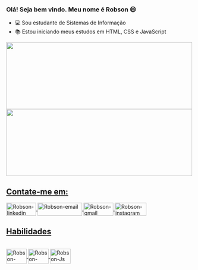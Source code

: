 ### Olá! Seja bem vindo. Meu nome é Robson 😄

- 💻 Sou estudante de Sistemas de Informação
- 📚 Estou iniciando meus estudos em HTML, CSS e JavaScript

<div>
	<a href="https://github.com/robsonsst">
	<img height="180em" width = "500em" src="https://github-readme-stats.vercel.app/api?username=robsonsst&show_icons=true&theme=chartreuse-dark&include_all_commits=true&count_private=true"/>
	<img height="180em" width = "500em" src="https://github-readme-stats.vercel.app/api/top-langs/?username=robsonsst&layout=compact&langs_count=16&theme=chartreuse-dark"/>
</div>

## Contate-me em:

<div>
	 <a href="www.linkedin.com/in/robson-santos-santana-958557204" target="_blank">
	<img align="center" alt="Robson-linkedin" height="35" width="80" src="https://img.shields.io/badge/LinkedIn-0077B5?style=for-the-badge&logo=linkedin&logoColor=white" style="max-width:100%"
	</a>
	<a href="mailto:robsonsanttos_18@hotmail.com" target="_blank">
	<img align="center" alt="Robson-email" height="35" width="120" src="https://img.shields.io/badge/Microsoft_Outlook-0078D4?style=for-the-badge&logo=microsoft-outlook&logoColor=white" style="max-width:100%"
	</a>
	<a href="mailto:robsonsanttos9999@gmail.com" target="_blank">
	<img align="center" alt="Robson-gmail" height="35" width="80" src="https://img.shields.io/badge/Gmail-D14836?style=for-the-badge&logo=gmail&logoColor=white" style="max-width:100%"
	</a>
	<a href="https://www.instagram.com/binhosst/" target="_blank">
	<img align="center" alt="Robson-instagram" height="35" width="85" src="https://img.shields.io/badge/Instagram-E4405F?style=for-the-badge&logo=instagram&logoColor=white"           style="max-width:100%"
  </a>
</div>
    
 ## Habilidades

<div style="dysplay: inline_block"><br>
	<img align="center" alt="Robson-HTML" height="40" width="55" src="https://cdn.jsdelivr.net/gh/devicons/devicon/icons/html5/html5-original.svg">
	<img align="center" alt="Robson-CSS" height="40" width="55" src="https://cdn.jsdelivr.net/gh/devicons/devicon/icons/css3/css3-original.svg">
	<img align="center" alt="Robson-Js" height="40" width="55" src="https://cdn.jsdelivr.net/gh/devicons/devicon/icons/javascript/javascript-original.svg">
</div>
